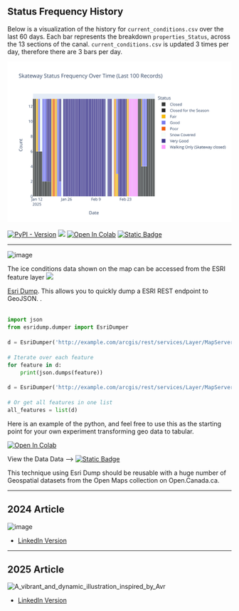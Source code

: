 ## Status Frequency History
Below is a visualization of the history for `current_conditions.csv` over the last 60 days. Each bar represents the breakdown `properties_Status`, across the 13 sections of the canal. `current_conditions.csv` is updated 3 times per day, therefore there are 3 bars per day. 

![status](skateway_status_frequency.svg)



[![PyPI - Version](https://img.shields.io/pypi/v/esridump?style=flat&label=PYPIesridump)](https://pypi.org/project/esridump/) [![](https://img.shields.io/badge/esri-Feature%20Server-06a5f5?style=flat&logo=esri&logoColor=44c359&logoSize=auto&link=https%3A%2F%2Fservices2.arcgis.com%2FWLyMuW006nKOfa5Z%2FArcGIS%2Frest%2Fservices%2FRCS_Status_PUBLIC%2FFeatureServer%2F0)](https://services2.arcgis.com/WLyMuW006nKOfa5Z/ArcGIS/rest/services/RCS_Status_PUBLIC/FeatureServer/0)
 <a href="https://colab.research.google.com/gist/PatLittle/413eef25fae1d1a2e1d5be7ee38c79d0/dump-canal-esri.ipynb" target="_parent"><img src="https://colab.research.google.com/assets/colab-badge.svg" alt="Open In Colab"/></a>   [![Static Badge](https://img.shields.io/badge/Open%20in%20Flatdata%20Viewer-FF00E8?style=for-the-badge&logo=github&logoColor=black)](https://flatgithub.com/PatLittle/skateway_data)

------------------

![image](https://github.com/user-attachments/assets/0e519a67-9a06-45c1-8d75-eb431122d0f1)



The ice conditions data shown on the map can be accessed from the ESRI feature layer  [![](https://img.shields.io/badge/esri-Feature%20Server-06a5f5?style=flat&logo=esri&logoColor=44c359&logoSize=auto&link=https%3A%2F%2Fservices2.arcgis.com%2FWLyMuW006nKOfa5Z%2FArcGIS%2Frest%2Fservices%2FRCS_Status_PUBLIC%2FFeatureServer%2F0)](https://services2.arcgis.com/WLyMuW006nKOfa5Z/ArcGIS/rest/services/RCS_Status_PUBLIC/FeatureServer/0)


[Esri Dump](https://pypi.org/project/esridump/). This allows you to quickly dump a ESRI REST endpoint to GeoJSON. 
.
```python

import json
from esridump.dumper import EsriDumper

d = EsriDumper('http://example.com/arcgis/rest/services/Layer/MapServer/1')

# Iterate over each feature
for feature in d:
    print(json.dumps(feature))

d = EsriDumper('http://example.com/arcgis/rest/services/Layer/MapServer/2')

# Or get all features in one list
all_features = list(d)

```
Here is an example of the python, and feel free to use this as the starting point for your own experiment transforming geo data to tabular.


<a href="https://colab.research.google.com/gist/PatLittle/413eef25fae1d1a2e1d5be7ee38c79d0/dump-canal-esri.ipynb" target="_parent"><img src="https://colab.research.google.com/assets/colab-badge.svg" alt="Open In Colab"/></a>

View the Data Data --> [![Static Badge](https://img.shields.io/badge/Open%20in%20Flatdata%20Viewer-FF00E8?style=for-the-badge&logo=github&logoColor=black)](https://flatgithub.com/PatLittle/skateway_data)

This technique using Esri Dump should be reusable with a huge number of Geospatial datasets from the Open Maps collection on Open.Canada.ca.

--------
## 2024 Article

![image](https://github.com/user-attachments/assets/0ee1ea3d-0cac-47b3-8e8c-2f10c7fd1c74)

* [LinkedIn Version](https://www.linkedin.com/pulse/opendatadays-geospatial-data-non-geo-users-patrick-little-mba-udclc/)


-----------

## 2025 Article

![A_vibrant_and_dynamic_illustration_inspired_by_Avr](https://github.com/user-attachments/assets/c612a154-81ea-4459-85e1-0c3d032a2a70)
 * [LinkedIn Version](https://www.linkedin.com/pulse/hey-sk8er-bois-data-gurls-patrick-little-mba-zivxc/)

